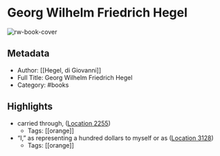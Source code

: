 # Georg Wilhelm Friedrich Hegel

![rw-book-cover](https://m.media-amazon.com/images/I/41-bH42ZxCL._SY160.jpg)

## Metadata
- Author: [[Hegel, di Giovanni]]
- Full Title: Georg Wilhelm Friedrich Hegel
- Category: #books

## Highlights
- carried through, ([Location 2255](https://readwise.io/to_kindle?action=open&asin=B004EYSWG2&location=2255))
    - Tags: [[orange]] 
- “I,” as representing a hundred dollars to myself or as ([Location 3128](https://readwise.io/to_kindle?action=open&asin=B004EYSWG2&location=3128))
    - Tags: [[orange]] 
